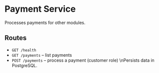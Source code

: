 # Payment Service

Processes payments for other modules.

## Routes
- `GET /health`
- `GET /payments` – list payments
- `POST /payments` – process a payment (customer role)
\nPersists data in PostgreSQL.
